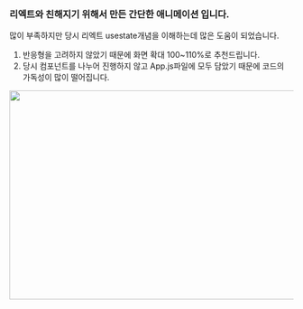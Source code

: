 ### 리엑트와 친해지기 위해서 만든 간단한 애니메이션 입니다.


많이 부족하지만 당시 리엑트 usestate개념을 이해하는데 많은 도움이 되었습니다.
1. 반응형을 고려하지 않았기 때문에 화면 확대 100~110%로 추천드립니다.
2. 당시 컴포넌트를 나누어 진행하지 않고 App.js파일에 모두 담았기 때문에 코드의 가독성이 많이 떨어집니다.

<img src="C:\Users\happy\OneDrive\바탕 화면\스플레쉬 구도.png"  width="700" height="370">
